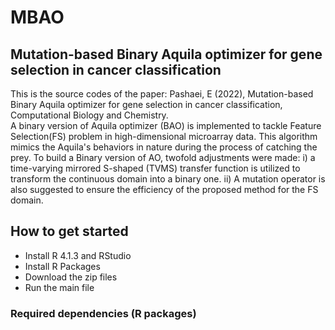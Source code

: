 # MBAO 
## Mutation-based Binary Aquila optimizer for gene selection in cancer classification
This is the source codes of the paper: Pashaei, E (2022), Mutation-based Binary Aquila optimizer for gene selection in cancer classification, Computational Biology and Chemistry.  
A binary version of Aquila optimizer (BAO) is implemented to tackle Feature Selection(FS) problem in high-dimensional microarray data. This algorithm mimics the Aquila's behaviors in nature during the process of catching the prey. To build a Binary version of AO, twofold adjustments were made: i) a time-varying mirrored S-shaped (TVMS) transfer function is utilized to transform the continuous domain into a binary one. ii) A mutation operator is also suggested to ensure the efficiency of the proposed method for the FS domain. 


## How to get started
- Install R 4.1.3 and RStudio 
- Install R Packages
- Download the zip files
- Run the main file

### Required dependencies (R packages)

